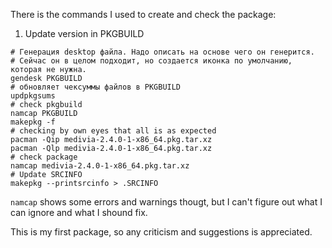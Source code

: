 There is the commands I used to create and check the package:

1. Update version in PKGBUILD

```
# Генерация desktop файла. Надо описать на основе чего он генерится.
# Сейчас он в целом подходит, но создается иконка по умолчанию, которая не нужна.
gendesk PKGBUILD
# обновляет чексуммы файлов в PKGBUILD
updpkgsums
# check pkgbuild
namcap PKGBUILD
makepkg -f
# checking by own eyes that all is as expected
pacman -Qip medivia-2.4.0-1-x86_64.pkg.tar.xz
pacman -Qlp medivia-2.4.0-1-x86_64.pkg.tar.xz
# check package
namcap medivia-2.4.0-1-x86_64.pkg.tar.xz
# Update SRCINFO
makepkg --printsrcinfo > .SRCINFO
```

`namcap` shows some errors and warnings thougt, but I can't figure out what I can ignore and what I shound fix.

This is my first package, so any criticism and suggestions is appreciated.
